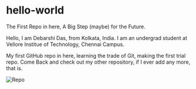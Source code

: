 # hello-world
The First Repo in here, A Big Step (maybe) for the Future.

Hello, I am Debarshi Das, from Kolkata, India.
I am an undergrad student at Vellore  Institue of Technology, Chennai Campus.

My first GitHub repo in here, learning the trade of Git, making the first trial repo.
Come Back and check out my other repository, if I ever add any more, that is.

![Repo](https://octodex.github.com/images/repo.png)
